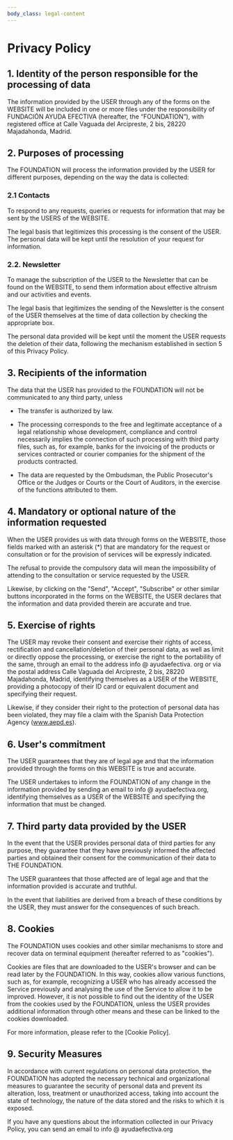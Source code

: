 ```yaml
---
body_class: legal-content
---
```


# Privacy Policy

## 1. Identity of the person responsible for the processing of data

The information provided by the USER through any of the forms on the WEBSITE will be included in one or more files under the responsibility of FUNDACIÓN AYUDA EFECTIVA (hereafter, the “FOUNDATION”), with registered office at Calle Vaguada del Arcipreste, 2 bis, 28220 Majadahonda, Madrid.

## 2. Purposes of processing

The FOUNDATION will process the information provided by the USER for different purposes, depending on the way the data is collected:

### 2.1 Contacts

To respond to any requests, queries or requests for information that may be sent by the USERS of the WEBSITE.

The legal basis that legitimizes this processing is the consent of the USER.
The personal data will be kept until the resolution of your request for information.

### 2.2. Newsletter

To manage the subscription of the USER to the Newsletter that can be found on the WEBSITE, to send them information about effective altruism and our activities and events.

The legal basis that legitimizes the sending of the Newsletter is the consent of the USER themselves at the time of data collection by checking the appropriate box.

The personal data provided will be kept until the moment the USER requests the deletion of their data, following the mechanism established in section 5 of this Privacy Policy.

## 3. Recipients of the information

The data that the USER has provided to the FOUNDATION will not be communicated to any third party, unless

- The transfer is authorized by law.

- The processing corresponds to the free and legitimate acceptance of a legal relationship whose development, compliance and control necessarily implies the connection of such processing with third party files, such as, for example, banks for the invoicing of the products or services contracted or courier companies for the shipment of the products contracted.

- The data are requested by the Ombudsman, the Public Prosecutor's Office or the Judges or Courts or the Court of Auditors, in the exercise of the functions attributed to them.

## 4. Mandatory or optional nature of the information requested

When the USER provides us with data through forms on the WEBSITE, those fields marked with an asterisk (*) that are mandatory for the request or consultation or for the provision of services will be expressly indicated.

The refusal to provide the compulsory data will mean the impossibility of attending to the consultation or service requested by the USER.

Likewise, by clicking on the "Send", "Accept", "Subscribe" or other similar buttons incorporated in the forms on the WEBSITE, the USER declares that the information and data provided therein are accurate and true.

## 5. Exercise of rights

The USER may revoke their consent and exercise their rights of access, rectification and cancellation/deletion of their personal data, as well as limit or directly oppose the processing, or exercise the right to the portability of the same, through an email to the address info @ ayudaefectiva. org or via the postal address Calle Vaguada del Arcipreste, 2 bis, 28220 Majadahonda, Madrid, identifying themselves as a USER of the WEBSITE, providing a photocopy of their ID card or equivalent document and specifying their request.

Likewise, if they consider their right to the protection of personal data has been violated, they may file a claim with the Spanish Data Protection Agency (www.aepd.es).

## 6. User's commitment

The USER guarantees that they are of legal age and that the information provided through the forms on this WEBSITE is true and accurate.

The USER undertakes to inform the FOUNDATION of any change in the information provided by sending an email to info @ ayudaefectiva.org, identifying themselves as a USER of the WEBSITE and specifying the information that must be changed.

## 7. Third party data provided by the USER

In the event that the USER provides personal data of third parties for any purpose, they guarantee that they have previously informed the affected parties and obtained their consent for the communication of their data to THE FOUNDATION.

The USER guarantees that those affected are of legal age and that the information provided is accurate and truthful.

In the event that liabilities are derived from a breach of these conditions by the USER, they must answer for the consequences of such breach.

## 8. Cookies

The FOUNDATION uses cookies and other similar mechanisms to store and recover data on terminal equipment (hereafter referred to as "cookies").

Cookies are files that are downloaded to the USER's browser and can be read later by the FOUNDATION. In this way, cookies allow various functions, such as, for example, recognizing a USER who has already accessed the Service previously and analysing the use of the Service to allow it to be improved. However, it is not possible to find out the identity of the USER from the cookies used by the FOUNDATION, unless the USER provides additional information through other means and these can be linked to the cookies downloaded.

For more information, please refer to the [Cookie Policy].

## 9. Security Measures

In accordance with current regulations on personal data protection, the FOUNDATION has adopted the necessary technical and organizational measures to guarantee the security of personal data and prevent its alteration, loss, treatment or unauthorized access, taking into account the state of technology, the nature of the data stored and the risks to which it is exposed.

If you have any questions about the information collected in our Privacy Policy, you can send an email to info @ ayudaefectiva.org
